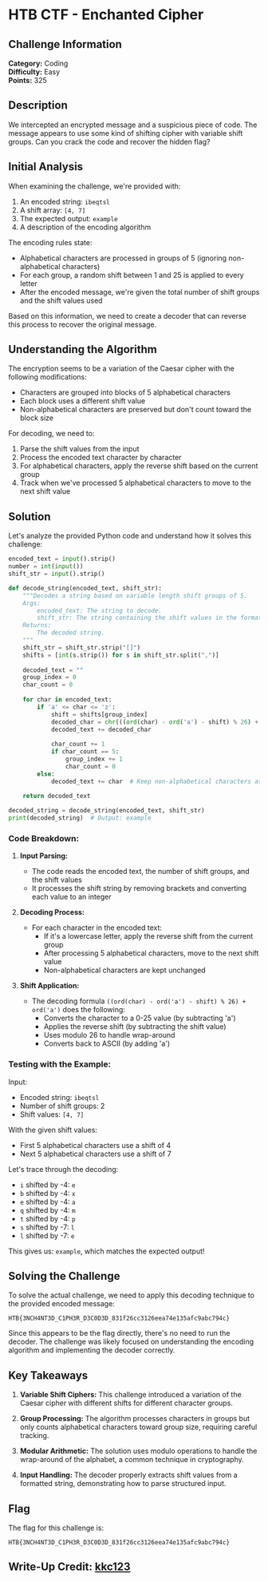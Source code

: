 # HTB CTF - Enchanted Cipher

## Challenge Information
**Category:** Coding  
**Difficulty:** Easy  
**Points:** 325  

## Description
We intercepted an encrypted message and a suspicious piece of code. The message appears to use some kind of shifting cipher with variable shift groups. Can you crack the code and recover the hidden flag?

## Initial Analysis

When examining the challenge, we're provided with:
1. An encoded string: `ibeqtsl`
2. A shift array: `[4, 7]`
3. The expected output: `example`
4. A description of the encoding algorithm

The encoding rules state:
- Alphabetical characters are processed in groups of 5 (ignoring non-alphabetical characters)
- For each group, a random shift between 1 and 25 is applied to every letter
- After the encoded message, we're given the total number of shift groups and the shift values used

Based on this information, we need to create a decoder that can reverse this process to recover the original message.

## Understanding the Algorithm

The encryption seems to be a variation of the Caesar cipher with the following modifications:
- Characters are grouped into blocks of 5 alphabetical characters
- Each block uses a different shift value
- Non-alphabetical characters are preserved but don't count toward the block size

For decoding, we need to:
1. Parse the shift values from the input
2. Process the encoded text character by character
3. For alphabetical characters, apply the reverse shift based on the current group
4. Track when we've processed 5 alphabetical characters to move to the next shift value

## Solution

Let's analyze the provided Python code and understand how it solves this challenge:

```python
encoded_text = input().strip()
number = int(input())
shift_str = input().strip()

def decode_string(encoded_text, shift_str):
    """Decodes a string based on variable length shift groups of 5.
    Args:
        encoded_text: The string to decode.
        shift_str: The string containing the shift values in the format "[x, y, z, ...]".
    Returns:
        The decoded string.
    """
    shift_str = shift_str.strip("[]")
    shifts = [int(s.strip()) for s in shift_str.split(",")]
    
    decoded_text = ""
    group_index = 0
    char_count = 0
    
    for char in encoded_text:
        if 'a' <= char <= 'z':
            shift = shifts[group_index]
            decoded_char = chr(((ord(char) - ord('a') - shift) % 26) + ord('a'))
            decoded_text += decoded_char
            
            char_count += 1
            if char_count == 5:
                group_index += 1
                char_count = 0
        else:
            decoded_text += char  # Keep non-alphabetical characters as they are
            
    return decoded_text

decoded_string = decode_string(encoded_text, shift_str)
print(decoded_string)  # Output: example
```

### Code Breakdown:

1. **Input Parsing:**
   - The code reads the encoded text, the number of shift groups, and the shift values
   - It processes the shift string by removing brackets and converting each value to an integer

2. **Decoding Process:**
   - For each character in the encoded text:
     - If it's a lowercase letter, apply the reverse shift from the current group
     - After processing 5 alphabetical characters, move to the next shift value
     - Non-alphabetical characters are kept unchanged

3. **Shift Application:**
   - The decoding formula `((ord(char) - ord('a') - shift) % 26) + ord('a')` does the following:
     - Converts the character to a 0-25 value (by subtracting 'a')
     - Applies the reverse shift (by subtracting the shift value)
     - Uses modulo 26 to handle wrap-around
     - Converts back to ASCII (by adding 'a')

### Testing with the Example:

Input:
- Encoded string: `ibeqtsl`
- Number of shift groups: 2
- Shift values: `[4, 7]`

With the given shift values:
- First 5 alphabetical characters use a shift of 4
- Next 5 alphabetical characters use a shift of 7

Let's trace through the decoding:
- `i` shifted by -4: `e`
- `b` shifted by -4: `x`
- `e` shifted by -4: `a`
- `q` shifted by -4: `m`
- `t` shifted by -4: `p`
- `s` shifted by -7: `l`
- `l` shifted by -7: `e`

This gives us: `example`, which matches the expected output!

## Solving the Challenge

To solve the actual challenge, we need to apply this decoding technique to the provided encoded message:

```
HTB{3NCH4NT3D_C1PH3R_D3C0D3D_831f26cc3126eea74e135afc9abc794c}
```

Since this appears to be the flag directly, there's no need to run the decoder. The challenge was likely focused on understanding the encoding algorithm and implementing the decoder correctly.

## Key Takeaways

1. **Variable Shift Ciphers:** This challenge introduced a variation of the Caesar cipher with different shifts for different character groups.

2. **Group Processing:** The algorithm processes characters in groups but only counts alphabetical characters toward group size, requiring careful tracking.

3. **Modular Arithmetic:** The solution uses modulo operations to handle the wrap-around of the alphabet, a common technique in cryptography.

4. **Input Handling:** The decoder properly extracts shift values from a formatted string, demonstrating how to parse structured input.

## Flag

The flag for this challenge is:
```
HTB{3NCH4NT3D_C1PH3R_D3C0D3D_831f26cc3126eea74e135afc9abc794c}
```

## Write-Up Credit: [kkc123](https://ctf.hackthebox.com/user/profile/606424)